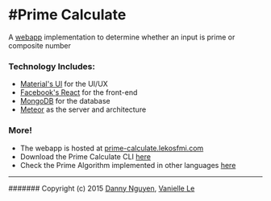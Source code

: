 #Prime Calculate
=========

A [webapp](http://prime-calculate.lekosfmi.com/) implementation to determine whether an input is prime or composite number

### Technology Includes:
- [Material's UI](http://www.material-ui.com/#/) for the UI/UX
- [Facebook's React](https://facebook.github.io/react/) for the front-end
- [MongoDB](https://www.mongodb.org/) for the database
- [Meteor](http://meteor.com/) as the server and architecture
  
### More!
- The webapp is hosted at [prime-calculate.lekosfmi.com](http://prime-calculate.lekosfmi.com/)
- Download the Prime Calculate CLI [here](https://github.com/CodingPenguin/primealgorithm/tree/prime-calculate)
- Check the Prime Algorithm implemented in other languages [here](https://github.com/CodingPenguin/primealgorithm/tree/languages)

---
####### Copyright (c) 2015 [Danny Nguyen](https://github.com/CodingPenguin), [Vanielle Le](https://github.com/lekosfmi)
